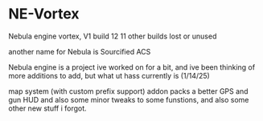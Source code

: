 # NE-Vortex
Nebula engine vortex, V1 build 12
11 other builds lost or unused


another name for Nebula is Sourcified ACS




Nebula engine is a project ive worked on for a bit, and ive been thinking of more additions to add, but what ut hass currently is 
(1/14/25)

map system (with custom prefix support)
addon packs
a better GPS and gun HUD
and also some minor tweaks to some funstions, and also some other new stuff i forgot.
